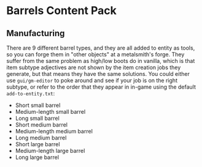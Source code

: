 # Barrels Content Pack

## Manufacturing

There are 9 different barrel types, and they are all added to entity as tools, so you can forge them in "other objects" at a metalsmith's forge.
They suffer from the same problem as high/low boots do in vanilla, which is that item subtype adjectives are not shown by the item creation jobs they generate, but that means they have the same solutions.
You could either use `gui/gm-editor` to poke around and see if your job is on the right subtype, or refer to the order that they appear in in-game using the default `add-to-entity.txt`:

- Short small barrel
- Medium-length small barrel
- Long small barrel
- Short medium barrel
- Medium-length medium barrel
- Long medium barrel
- Short large barrel
- Medium-length large barrel
- Long large barrel
